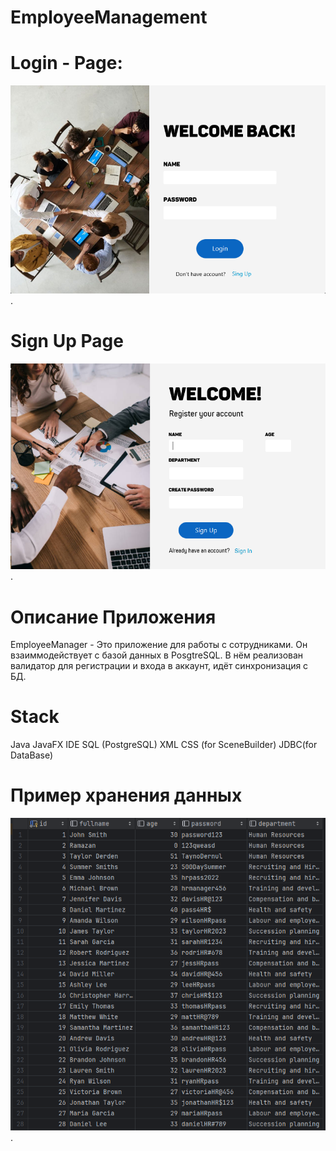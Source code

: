 # EmployeeManagement

# Login - Page:

![Image alt](https://github.com/heiphin7/EmployeeManagement/blob/main/Screens/SignInPage.png).

# Sign Up Page

![Image alt](https://github.com/heiphin7/EmployeeManagement/blob/main/Screens/SignUpPage.png).

# Описание Приложения

EmployeeManager - Это приложение для работы с сотрудниками. Он взаиммодействует с базой данных в PosgtreSQL.
В нём реализован валидатор для регистрации и входа в аккаунт, идёт синхронизация с БД.

# Stack

Java
JavaFX
IDE
SQL (PostgreSQL)
XML
CSS (for SceneBuilder)
JDBC(for DataBase)


# Пример хранения данных 

![Image alt](https://github.com/heiphin7/EmployeeManagement/blob/main/Screens/DataBaseExample.png).
